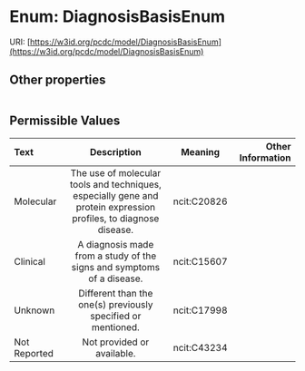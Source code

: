 
# Enum: DiagnosisBasisEnum




URI: [https://w3id.org/pcdc/model/DiagnosisBasisEnum](https://w3id.org/pcdc/model/DiagnosisBasisEnum)


## Other properties

|  |  |  |
| --- | --- | --- |

## Permissible Values

| Text | Description | Meaning | Other Information |
| :--- | :---: | :---: | ---: |
| Molecular | The use of molecular tools and techniques, especially gene and protein expression profiles, to diagnose disease. | ncit:C20826 |  |
| Clinical | A diagnosis made from a study of the signs and symptoms of a disease. | ncit:C15607 |  |
| Unknown | Different than the one(s) previously specified or mentioned. | ncit:C17998 |  |
| Not Reported | Not provided or available. | ncit:C43234 |  |

